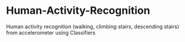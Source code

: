 # Human-Activity-Recognition
Human activity recognition (walking, climbing stairs, descending stairs) from accelerometer using Classifiers
